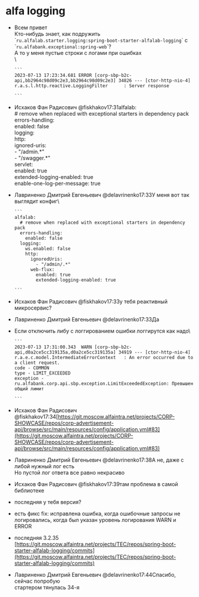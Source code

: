 # alfa logging

*   Всем привет\
    Кто-нибудь знает, как подружить \``ru.alfalab.starter.logging:spring-boot-starter-alfalab-logging`\` с \``ru.alfabank.exceptional:spring-web`\`?\
    А то у меня пустые строки с логами при ошибках\
    \


    ````
    ```
    2023-07-13 17:23:34.681 ERROR [corp-sbp-b2c-api,bb2964c98d09c2e3,bb2964c98d09c2e3] 34826 --- [ctor-http-nio-4] r.a.s.l.http.reactive.LoggingFilter      : Server response

    ```
    ````
* Исхаков Фан Радисович @fiskhakov17:31alfalab:\
  \# remove when replaced with exceptional starters in dependency pack\
  errors-handling:\
  enabled: false\
  logging:\
  http:\
  ignored-uris:\
  \- "/admin.\*"\
  \- "/swagger.\*"\
  servlet:\
  enabled: true\
  extended-logging-enabled: true\
  enable-one-log-per-message: true
*   Лавриненко Дмитрий Евгеньевич @delavrinenko17:33У меня вот так выглядит конфиг\


    ````
    ```
    alfalab:
      # remove when replaced with exceptional starters in dependency pack
      errors-handling:
        enabled: false
      logging:
        ws.enabled: false
        http:
          ignoredUris:
            - "/admin/.*"
          web-flux:
            enabled: true
            extended-logging-enabled: true

    ```
    ````
* Исхаков Фан Радисович @fiskhakov17:33у тебя реактивный микросервис?
* Лавриненко Дмитрий Евгеньевич @delavrinenko17:33Да
*   Если отключить либу с логгированием ошибки логгирутся как надо\


    ````
    ```
    2023-07-13 17:31:00.343  WARN [corp-sbp-b2c-api,d0a2ce5cc319135a,d0a2ce5cc319135a] 34919 --- [ctor-http-nio-4] r.a.e.c.model.IntermediateErrorContext   : An error occurred due to a client request.
    code - COMMON
    type - LIMIT_EXCEEDED
    exception - ru.alfabank.corp.api.sbp.exception.LimitExceededException: Превышен общий лимит

    ```
    ````
* Исхаков Фан Радисович @fiskhakov17:34[https://git.moscow.alfaintra.net/projects/CORP-SHOWCASE/repos/corp-advertisement-api/browse/src/main/resources/config/application.yml#83](https://git.moscow.alfaintra.net/projects/CORP-SHOWCASE/repos/corp-advertisement-api/browse/src/main/resources/config/application.yml#83)
* Лавриненко Дмитрий Евгеньевич @delavrinenko17:38А не, даже с либой нужный лог есть\
  Но пустой лог ответа все равно некрасиво
* Исхаков Фан Радисович @fiskhakov17:39там проблема в самой библиотеке
* последняя у тебя версия?
* есть фикс fix: исправлена ошибка, когда ошибочные запросы не логировались, когда был указан уровень логирования WARN и ERROR
* последняя 3.2.35\
  [https://git.moscow.alfaintra.net/projects/TEC/repos/spring-boot-starter-alfalab-logging/commits](https://git.moscow.alfaintra.net/projects/TEC/repos/spring-boot-starter-alfalab-logging/commits)
* Лавриненко Дмитрий Евгеньевич @delavrinenko17:44Спасибо, сейчас попробую\
  стартером тянулась 34-я
